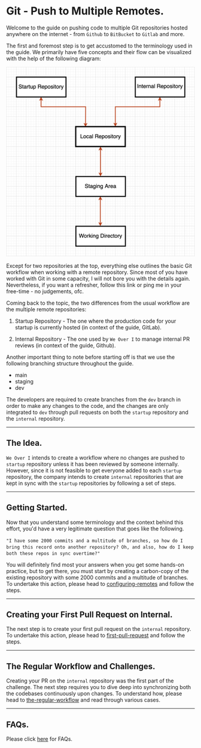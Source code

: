 # Git - Push to Multiple Remotes.

Welcome to the guide on pushing code to multiple Git repositories hosted anywhere on the internet - from `Github` to `BitBucket` to `Gitlab` and more.

The first and foremost step is to get accustomed to the terminology used in the guide. We primarily have five concepts and their flow can be visualized with the help of the following diagram:

<p align="center">
    <img width="550" src="./images/img-zero.png">
</p>

Except for two repositories at the top, everything else outlines the basic Git workflow when working with a remote repository. Since most of you have worked with Git in some capacity, I will not bore you with the details again. Nevertheless, if you want a refresher, follow this link or ping me in your free-time - no judgements, ofc.

Coming back to the topic, the two differences from the usual workflow are the multiple remote repositories:

1. Startup Repository - The one where the production code for your startup is currently hosted (in context of the guide, GitLab).

2. Internal Repository - The one used by `We Over I` to manage internal PR reviews (in context of the guide, Github).

Another important thing to note before starting off is that we use the following branching structure throughout the guide.

- main
- staging
- dev

The developers are required to create branches from the `dev` branch in order to make any changes to the code, and the changes are only integrated to `dev` through pull requests on both the `startup` repository and the `internal` repository.

---

## The Idea.

`We Over I` intends to create a workflow where no changes are pushed to `startup` repository unless it has been reviewed by someone internally. However, since it is not feasible to get everyone added to each `startup` repository, the company intends to create `internal` repositories that are kept in sync with the `startup` repositories by following a set of steps.

---

## Getting Started.

Now that you understand some terminology and the context behind this effort, you'd have a very legitimate question that goes like the following.

`"I have some 2000 commits and a multitude of branches, so how do I bring this record onto another repository? Oh, and also, how do I keep both these repos in sync overtime?"`

You will definitely find most your answers when you get some hands-on practice, but to get there, you must start by creating a carbon-copy of the existing repository with some 2000 commits and a multitude of branches. To undertake this action, please head to [configuring-remotes](guides/configuring-remotes.md) and follow the steps.

---

## Creating your First Pull Request on Internal.

The next step is to create your first pull request on the `internal` repository. To undertake this action, please head to [first-pull-request](guides/first-pull-request.md) and follow the steps.

---

## The Regular Workflow and Challenges.

Creating your PR on the `internal` repository was the first part of the challenge. The next step requires you to dive deep into synchronizing both the codebases continuously upon changes. To understand how, please head to [the-regular-workflow](/guides/the-regular-workflow.md) and read through various cases.

---

## FAQs.

Please click [here](/FAQs.md) for FAQs.
